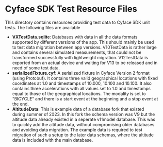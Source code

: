 Cyface SDK Test Resource Files
==============================

This directory contains resources providing test data to Cyface SDK unit tests.
The following files are available

- **VXTestData.sqlite**: Databases with data in all the data formats supported by different versions of the app. This should mainly be used to test data migration between app versions.
    V10TestData is rather large and contains several simulated measurements, that could not be transformed successfully with lightweight migration.
    V12TestData is exported from an actual device and waiting for V13 to be released and in need of some test data.
- **serializedFixture.cyf**: A serialized fixture in Cyface Version 2 format (using Protobuf). It contains three valid geographical locations with fixed coordinates at 1.0 and timestamps of 10.000, 10.100 and 10.100. It also contains three accelerations with all values set to 1.0 and timestamps equal to those of the geographical locations. The modality is set to "BICYCLE" and there is a start event at the beginning and a stop event at the end.
- **AltitudeData**: This is example data of a database fork that existed during summer of 2023. In this fork the schema version was V9 but the altitude data already existed in a seperate v11model database. This was to quickly add the altitude data, without compromising older databases and avoiding data migration. The example data is required to test migration of such a setup to the later data schemas, where the altitude data is included with the main database.
